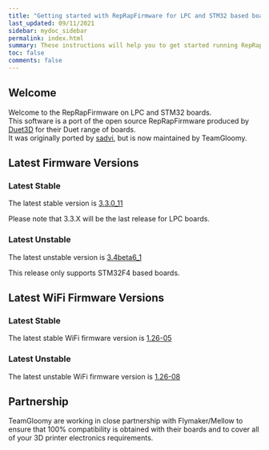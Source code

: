 ```yaml
---
title: "Getting started with RepRapFirmware for LPC and STM32 based boards"
last_updated: 09/11/2021
sidebar: mydoc_sidebar
permalink: index.html
summary: These instructions will help you to get started running RepRapFirmware on your LPC or STM32 based 3D printer board
toc: false
comments: false
---
```


## Welcome

Welcome to the RepRapFirmware on LPC and STM32 boards.  
This software is a port of the open source RepRapFirmware produced by [Duet3D](http://www.duet3d.com) for their Duet range of boards.  
It was originally ported by [sadvi](https://github.com/sdavi), but is now maintained by TeamGloomy.

## Latest Firmware Versions

### Latest Stable

The latest stable version is [3.3.0_11](https://github.com/gloomyandy/RepRapFirmware/releases/tag/v3.3.0_11)

Please note that 3.3.X will be the last release for LPC boards.

### Latest Unstable

The latest unstable version is [3.4beta6_1](https://github.com/gloomyandy/RepRapFirmware/releases/tag/v3.4.0beta6_1)

This release only supports STM32F4 based boards.

## Latest WiFi Firmware Versions

### Latest Stable

The latest stable WiFi firmware version is [1.26-05](https://github.com/gloomyandy/DuetWiFiSocketServer/releases/tag/V1.26-05)

### Latest Unstable

The latest unstable WiFi firmware version is [1.26-08](https://github.com/gloomyandy/DuetWiFiSocketServer/releases/tag/v1.26-08)

## Partnership

TeamGloomy are working in close partnership with Flymaker/Mellow to ensure that 100% compatibility is obtained with their boards and to cover all of your 3D printer electronics requirements.  
